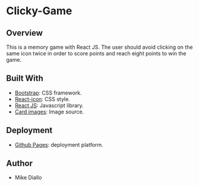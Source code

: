 # Clicky-Game

## Overview
This is a memory game with React JS. The user should avoid clicking on the same icon twice in order to score points and reach eight points to win the game.

## Built With

* [Bootstrap](https://getbootstrap.com/): CSS framework.
* [React-icon](https://www.npmjs.com/package/react-icons): CSS style.
* [React JS](https://facebook.github.io/create-react-app/): Javascript library.
* [Card images](https://www.cbr.com/best-marvel-heroes-decade/): Image source.

## Deployment
* [Github Pages](https://github.com/tschaub/gh-pages): deployment platform.

## Author
* Mike Diallo